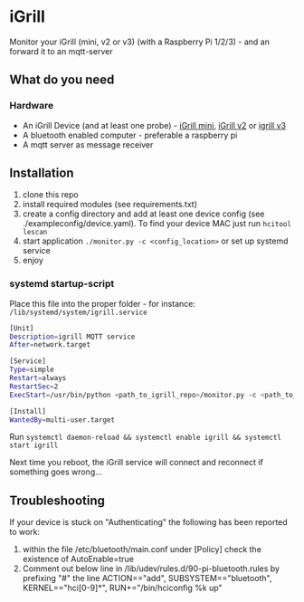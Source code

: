 # iGrill
Monitor your iGrill (mini, v2 or v3) (with a Raspberry Pi 1/2/3) - and an forward it to an mqtt-server

## What do you need
### Hardware
* An iGrill Device (and at least one probe) - [iGrill mini](https://www.weber.com/US/en/accessories/cooking/igrill-and-thermometers/7202.html?cgid=1339#start=1), [iGrill v2](https://www.weber.com/US/en/accessories/cooking/igrill-and-thermometers/7203.html?cgid=1339#start=1) or [igrill v3](https://www.weber.com/US/en/accessories/cooking/igrill-and-thermometers/7204.html?cgid=1339#start=1)
* A bluetooth enabled computer - preferable a raspberry pi
* A mqtt server as message receiver

## Installation
1. clone this repo
1. install required modules (see requirements.txt)
1. create a config directory and add at least one device config (see ./exampleconfig/device.yaml). To find your device MAC just run `hcitool lescan`
1. start application `./monitor.py -c <config_location>` or set up systemd service
1. enjoy

### systemd startup-script

Place this file into the proper folder - for instance: `/lib/systemd/system/igrill.service`

```bash
[Unit]
Description=igrill MQTT service
After=network.target

[Service]
Type=simple
Restart=always
RestartSec=2
ExecStart=/usr/bin/python <path_to_igrill_repo>/monitor.py -c <path_to_config_dir>

[Install]
WantedBy=multi-user.target
```

Run `systemctl daemon-reload && systemctl enable igrill && systemctl start igrill`

Next time you reboot, the iGrill service will connect and reconnect if something goes wrong...

## Troubleshooting

If your device is stuck on "Authenticating" the following has been reported to work:
1. within the file /etc/bluetooth/main.conf under [Policy] check the existence of
AutoEnable=true
1. Comment out below line in /lib/udev/rules.d/90-pi-bluetooth.rules
by prefixing "#" the line ACTION=="add", SUBSYSTEM=="bluetooth", KERNEL=="hci[0-9]*", RUN+="/bin/hciconfig %k up"
